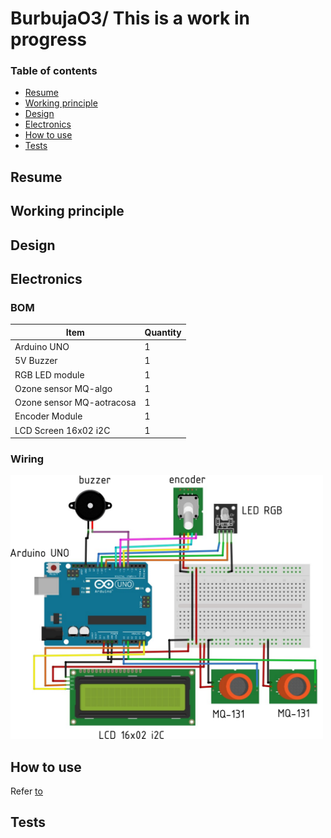 # BurbujaO3/ This is a work in progress

### Table of contents

- [Resume](#resume)
- [Working principle](#working-principle)
- [Design](#design)
- [Electronics](#electronics)
- [How to use](#how-to-use)
- [Tests](#tests)

## Resume

## Working principle

## Design

## Electronics

### BOM

Item                     | Quantity
 ---------------------------   | ------------
Arduino UNO  | 1
 5V Buzzer  | 1
RGB LED module  | 1
 Ozone sensor MQ-algo  | 1
Ozone sensor MQ-aotracosa    | 1
Encoder Module  | 1
LCD Screen 16x02 i2C  | 1

### Wiring

 <img src="/images/diagrama.png" width="500">

## How to use

Refer [to](/howtouse.md)

## Tests




